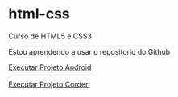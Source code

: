 # html-css
 Curso de HTML5 e CSS3

<p>Estou aprendendo a usar o repositorio do Github</p>

<a href="https://carlosricoo.github.io/Projeto-Android/">Executar Projeto Android</a>
<br>
<br>
<a href="https://carlosricoo.github.io/projeto-cordel/">Executar Projeto Corderl</a>